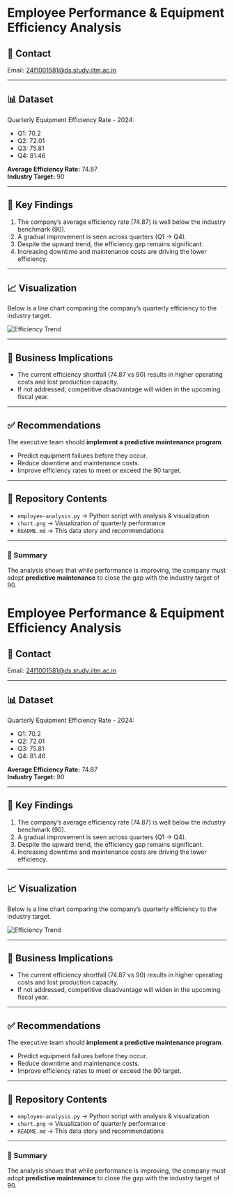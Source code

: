 # Employee Performance & Equipment Efficiency Analysis

## 📧 Contact
Email: 24f1001581@ds.study.iitm.ac.in

---

## 📊 Dataset
Quarterly Equipment Efficiency Rate - 2024:
- Q1: 70.2
- Q2: 72.01
- Q3: 75.81
- Q4: 81.46

**Average Efficiency Rate:** 74.87  
**Industry Target:** 90

---

## 🔎 Key Findings
1. The company’s average efficiency rate (74.87) is well below the industry benchmark (90).  
2. A gradual improvement is seen across quarters (Q1 → Q4).  
3. Despite the upward trend, the efficiency gap remains significant.  
4. Increasing downtime and maintenance costs are driving the lower efficiency.  

---

## 📈 Visualization
Below is a line chart comparing the company’s quarterly efficiency to the industry target.

![Efficiency Trend](chart.png)

---

## 💼 Business Implications
- The current efficiency shortfall (74.87 vs 90) results in higher operating costs and lost production capacity.  
- If not addressed, competitive disadvantage will widen in the upcoming fiscal year.  

---

## ✅ Recommendations
The executive team should **implement a predictive maintenance program**.  
- Predict equipment failures before they occur.  
- Reduce downtime and maintenance costs.  
- Improve efficiency rates to meet or exceed the 90 target.  

---

## 📂 Repository Contents
- `employee-analysis.py` → Python script with analysis & visualization  
- `chart.png` → Visualization of quarterly performance  
- `README.md` → This data story and recommendations  

---

### 🚀 Summary
The analysis shows that while performance is improving, the company must adopt **predictive maintenance** to close the gap with the industry target of 90.
# Employee Performance & Equipment Efficiency Analysis

## 📧 Contact
Email: 24f1001581@ds.study.iitm.ac.in

---

## 📊 Dataset
Quarterly Equipment Efficiency Rate - 2024:
- Q1: 70.2
- Q2: 72.01
- Q3: 75.81
- Q4: 81.46

**Average Efficiency Rate:** 74.87  
**Industry Target:** 90

---

## 🔎 Key Findings
1. The company’s average efficiency rate (74.87) is well below the industry benchmark (90).  
2. A gradual improvement is seen across quarters (Q1 → Q4).  
3. Despite the upward trend, the efficiency gap remains significant.  
4. Increasing downtime and maintenance costs are driving the lower efficiency.  

---

## 📈 Visualization
Below is a line chart comparing the company’s quarterly efficiency to the industry target.

![Efficiency Trend](chart.png)

---

## 💼 Business Implications
- The current efficiency shortfall (74.87 vs 90) results in higher operating costs and lost production capacity.  
- If not addressed, competitive disadvantage will widen in the upcoming fiscal year.  

---

## ✅ Recommendations
The executive team should **implement a predictive maintenance program**.  
- Predict equipment failures before they occur.  
- Reduce downtime and maintenance costs.  
- Improve efficiency rates to meet or exceed the 90 target.  

---

## 📂 Repository Contents
- `employee-analysis.py` → Python script with analysis & visualization  
- `chart.png` → Visualization of quarterly performance  
- `README.md` → This data story and recommendations  

---

### 🚀 Summary
The analysis shows that while performance is improving, the company must adopt **predictive maintenance** to close the gap with the industry target of 90.
